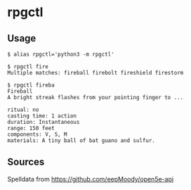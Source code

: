 # rpgctl

## Usage
```
$ alias rpgctl='python3 -m rpgctl'

$ rpgctl fire                     
Multiple matches: fireball firebolt fireshield firestorm

$ rpgctl fireba
Fireball
A bright streak flashes from your pointing finger to ...

ritual: no
casting time: 1 action
duration: Instantaneous
range: 150 feet
components: V, S, M
materials: A tiny ball of bat guano and sulfur.
```

## Sources
Spelldata from https://github.com/eepMoody/open5e-api